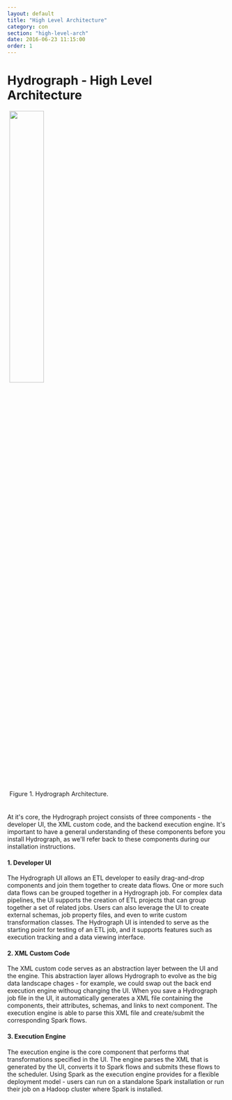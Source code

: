 ```yaml
---
layout: default
title: "High Level Architecture"
category: con
section: "high-level-arch"
date: 2016-06-23 11:15:00
order: 1
---
```


<div class="page-header">
  <h1>Hydrograph - High Level Architecture</h1>
</div>

<div class="center" width="30%" height="30%" style="margin:5px">
<img src="{{ site.baseurl }}/assets/img/Hydrograph_architecture.png" width="40%" height="40%">
<div class="center">Figure 1. Hydrograph Architecture.</div>
</div>
<br>

At it's core, the Hydrograph project consists of three components - the developer UI, the XML custom code, and the backend execution engine. It's important to have a general understanding of these components before you install Hydrograph, as we'll refer back to these components during our installation instructions.

#### 1. Developer UI
The Hydrograph UI allows an ETL developer to easily drag-and-drop components and join them together to create data flows.
One or more such data flows can be grouped together in a Hydrograph job. For complex data pipelines, the UI supports the creation of ETL projects that
can group together a set of related jobs. Users can also leverage the UI to create external schemas, job property files, and even to write custom transformation classes.
The Hydrograph UI is intended to serve as the starting point for testing of an ETL job, and it supports features such as execution tracking and a data viewing interface.

#### 2. XML Custom Code
The XML custom code serves as an abstraction layer between the UI and the engine. This abstraction layer allows Hydrograph to evolve as the
big data landscape chages - for example, we could swap out the back end execution engine withoug changing the UI.
When you save a Hydrograph job file in the UI, it automatically generates a XML file containing the components, their attributes, schemas,
and links to next component. The execution engine is able to parse this XML file and create/submit the corresponding Spark flows.

#### 3. Execution Engine
The execution engine is the core component that performs that transformations specified in the UI. The engine parses the XML that is generated by the UI, converts it to Spark flows and submits
these flows to the scheduler. Using Spark as the execution engine provides for a flexible deployment model - users can run on a standalone Spark installation
or run their job on a Hadoop cluster where Spark is installed.
